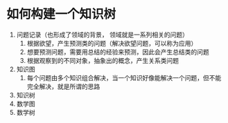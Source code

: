 # 如何构建一个知识树

1. 问题记录（也形成了领域的背景， 领域就是一系列相关的问题）
   1. 根据欲望，产生预测类的问题（解决欲望问题，可以称为应用）
   2. 想要预测问题，需要用总结的经验来预测，因此会产生总结类的问题
   3. 根据观察到的不同对象，抽象出的概念，产生关系类问题
2. 知识图
   1. 每个问题由多个知识组合解决，当一个知识好像能解决一个问题，但不能完全解决，就是所谓的思路
3. 知识树
4. 数学图
5. 数学树